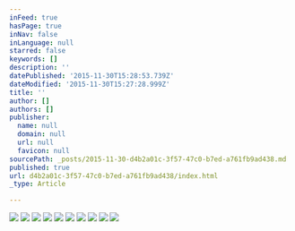 ```yaml
---
inFeed: true
hasPage: true
inNav: false
inLanguage: null
starred: false
keywords: []
description: ''
datePublished: '2015-11-30T15:28:53.739Z'
dateModified: '2015-11-30T15:27:28.999Z'
title: ''
author: []
authors: []
publisher:
  name: null
  domain: null
  url: null
  favicon: null
sourcePath: _posts/2015-11-30-d4b2a01c-3f57-47c0-b7ed-a761fb9ad438.md
published: true
url: d4b2a01c-3f57-47c0-b7ed-a761fb9ad438/index.html
_type: Article

---
```

![](https://the-grid-user-content.s3-us-west-2.amazonaws.com/2214bced-a884-4d29-ba68-8fb5b0ff19bc.jpg)
![](https://the-grid-user-content.s3-us-west-2.amazonaws.com/846ddf41-2197-49d4-aa96-cd7cddb66749.jpg)
![](https://the-grid-user-content.s3-us-west-2.amazonaws.com/07d93e4a-b695-4952-9e72-2ed611641752.jpg)
![](https://the-grid-user-content.s3-us-west-2.amazonaws.com/93799a98-c077-43ea-8762-40e50fffe1fb.jpg)
![](https://the-grid-user-content.s3-us-west-2.amazonaws.com/f2683ae3-792a-4d94-a5f0-62145ebfbee2.jpg)
![](https://the-grid-user-content.s3-us-west-2.amazonaws.com/2247a4af-41ce-47bd-b0fa-d47ee0371954.jpg)
![](https://the-grid-user-content.s3-us-west-2.amazonaws.com/d803063f-9463-4412-ab3f-ae5200968c83.png)
![](https://the-grid-user-content.s3-us-west-2.amazonaws.com/9a6c0310-844c-41d2-a79a-9f613cd295b8.jpg)
![](https://the-grid-user-content.s3-us-west-2.amazonaws.com/8292843b-f107-4e98-8e97-cffb70e63c34.jpg)
![](https://the-grid-user-content.s3-us-west-2.amazonaws.com/8774bf85-01da-4400-b5fd-48558768e24d.jpg)